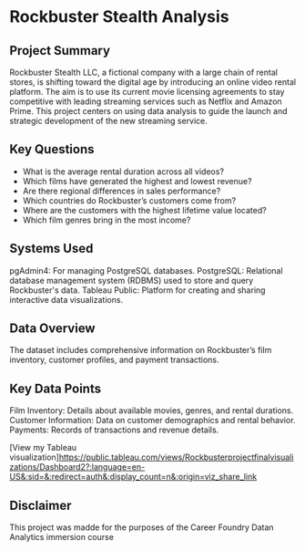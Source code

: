 # Rockbuster Stealth Analysis
## Project Summary 
Rockbuster Stealth LLC, a fictional company with a large chain of rental stores, is shifting toward the digital age by introducing an online video rental platform. The aim is to use its current movie licensing agreements to stay competitive with leading streaming services such as Netflix and Amazon Prime. This project centers on using data analysis to guide the launch and strategic development of the new streaming service.

## Key Questions 
- What is the average rental duration across all videos?
- Which films have generated the highest and lowest revenue?
- Are there regional differences in sales performance?
- Which countries do Rockbuster’s customers come from?
- Where are the customers with the highest lifetime value located?
- Which film genres bring in the most income?

## Systems Used 
pgAdmin4: For managing PostgreSQL databases.
PostgreSQL: Relational database management system (RDBMS) used to store and query Rockbuster's data.
Tableau Public: Platform for creating and sharing interactive data visualizations.

## Data Overview 
The dataset includes comprehensive information on Rockbuster’s film inventory, customer profiles, and payment transactions.

## Key Data Points 
Film Inventory: Details about available movies, genres, and rental durations.
Customer Information: Data on customer demographics and rental behavior.
Payments: Records of transactions and revenue details.

[View my Tableau visualization]https://public.tableau.com/views/Rockbusterprojectfinalvisualizations/Dashboard2?:language=en-US&:sid=&:redirect=auth&:display_count=n&:origin=viz_share_link

## Disclaimer 
This project was madde for the purposes of the Career Foundry Datan Analytics immersion course 
